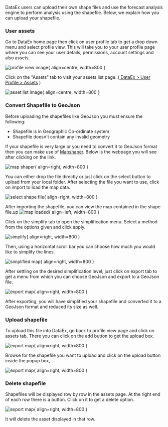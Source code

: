 
DataEx users can upload their own shape files and use the forecast analysis engine to perform analysis using the shapefile. Below, we explain how you can upload your shapefile. 

### User assets
Go to DataEx home page then click on user profile tab to get a drop down menu and select profile view. This will take you to your user profile page where you can see your user details, permissions, account settings and also assets.


![profile view image](/img/profileview.png){ align=centre, width=800 }

Click on the "Assets" tab to visit your assets list page. (<a href="{{ interwiki.mapshaper }}"> DataEx > User Profile > Assets</a> ) 

![asset list image](/img/asset_list_page.png){ align=centre, width=800 }


### Convert Shapefile to GeoJson 
Before uploading the shapefiles like GeoJson you must ensure the following:

- Shapefile is in Geographic Co-ordinate system
- Shapefile doesn't contain any invalid geometry

If your shapefile is very large or you need to convert it to GeoJson format then you can make use of <a href="{{ interwiki.mapshaper }}">Mapshaper</a>. Below is the webpage you will see after clicking on the link. 

 
![map shaper](/img/mapshaper.png){ align=right, width=800 }

You can either drop the file directly or just click on the select button to upload from your local folder. After selecting the file you want to use, click on import to load the map data.

![select shape file](/img/selectshapefile.png){ align=right, width=800 }

After importing the shapefile, you can view the map contained in the shape file.up
 ![map loaded](/img/maploaded.png){ align=left, width=800 }
 
 Click on the simplify tab to open the simplification menu. Select a method from the options given and click apply. 
 
 ![simplify](/img/simplify.png){ align=right, width=800 }
 
 Then, using a horizontal scroll bar you can choose how much you would like to simplify the lines. 
 
 ![simplified map](/img/simplifiedmap.png){ align=right, width=800 }
 
After settling on the desired simplification level, just click on export tab to get a menu from which you can choose GeoJson and export to a GeoJson file.

![export map](/img/exportmap.png){ align=right, width=800 }

After exporting, you will have simplified your shapefile and converted it to a GeoJson format and reduced its size as well.

### Upload shapefile
To upload this file into DataEx, go back to profile view page and click on assets tab. There you can click on the add button to get the upload box. 

![export map](/img/add_button.png){ align=right, width=800 }


Browse for the shapefile you want to upload and click on the upload button inside the popup box,

![export map](/img/upload_asset.png){ align=right, width=800 }

### Delete shapefile

Shapefiles will be displayed row by row in the assets page. At the right end of each row there is a button. Click on it to get a delete option.  

![export map](/img/delete_asset.png){ align=right, width=800 }

It will delete the asset displayed in that row. 







